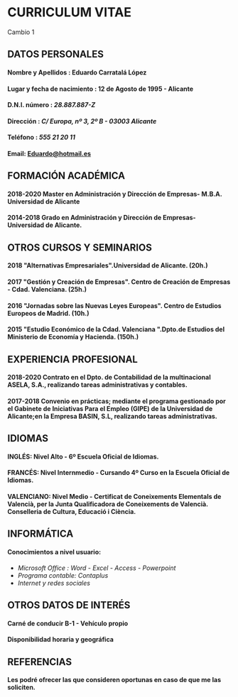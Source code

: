 CURRICULUM VITAE
========================
Cambio 1

## DATOS PERSONALES                                                                    

#### Nombre y Apellidos :  Eduardo Carratalá López

#### Lugar y fecha de nacimiento : **12 de Agosto de 1995 -  Alicante**
#### D.N.I. número : *28.887.887-Z*
#### Dirección : *C/ Europa, nº 3, 2º B - 03003 Alicante*
#### Teléfono : *555 21 20 11* 
#### Email: [Eduardo@hotmail.es](http://Eduardo@hotmail.es/)

## FORMACIÓN ACADÉMICA

#### 2018-2020 **Master en Administración y Dirección de Empresas- M.B.A. Universidad de Alicante**

#### 2014-2018 **Grado en Administración y Dirección de Empresas- Universidad de Alicante.**

## OTROS CURSOS Y SEMINARIOS

#### 2018 **"Alternativas Empresariales".Universidad de Alicante. (20h.)**
#### 2017 **"Gestión y Creación de Empresas". Centro de Creación de Empresas - Cdad. Valenciana. (25h.)**
#### 2016 **"Jornadas sobre las Nuevas Leyes Europeas". Centro de Estudios Europeos de Madrid. (10h.)**
#### 2015 **"Estudio Económico de la Cdad. Valenciana ".Dpto.de Estudios del Ministerio de Economía y Hacienda. (150h.)**

## EXPERIENCIA PROFESIONAL

#### 2018-2020 **Contrato en el Dpto. de Contabilidad de la multinacional ASELA, S.A., realizando tareas administrativas y contables.**
#### 2017-2018 **Convenio en prácticas; mediante el programa gestionado por el Gabinete de Iniciativas Para el Empleo (GIPE) de la Universidad de Alicante;en la                               Empresa BASIN, S.L, realizando tareas administrativas.**

## IDIOMAS

#### INGLÉS: **Nivel Alto - 6º Escuela Oficial de Idiomas.** 
#### FRANCÉS: **Nivel Internmedio - Cursando 4º Curso en la Escuela Oficial de Idiomas.**
#### VALENCIANO: **Nivel Medio - Certificat de Coneixements Elementals de Valencià, per la Junta Qualificadora de Coneixements de Valencià. Conselleria de Cultura, Educació i Ciència.**

## INFORMÁTICA

#### Conocimientos a nivel usuario:

-  *Microsoft Office : Word - Excel - Access - Powerpoint*
-  *Programa contable: Contaplus*
-  *Internet y redes sociales*

## OTROS DATOS DE INTERÉS

#### Carné de conducir B-1 - Vehículo propio
#### Disponibilidad horaria y geográfica

## REFERENCIAS

#### Les podré ofrecer las que consideren oportunas en caso de que me las soliciten.
